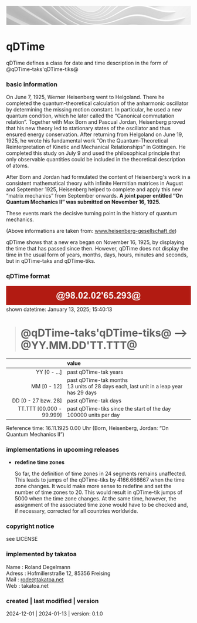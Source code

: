 ![...](takatoa_head-img_1920-200.jpg)

# qDTime

   qDTime defines a class for date and time description in the form of @qDTime-taks'qDTime-tiks@ 

### basic information

   On June 7, 1925, Werner Heisenberg went to Helgoland. There he completed the quantum-theoretical calculation of the anharmonic oscillator by determining the missing motion constant. In particular, he used a new quantum condition, which he later called the “Canonical commutation relation”. Together with Max Born and Pascual Jordan, Heisenberg proved that his new theory led to stationary states of the oscillator and thus ensured energy conservation. After returning from Helgoland on June 19, 1925, he wrote his fundamental work “On the Quantum-Theoretical Reinterpretation of Kinetic and Mechanical Relationships” in Göttingen. He completed this study on July 9 and used the philosophical principle that only observable quantities could be included in the theoretical description of atoms. 

   After Born and Jordan had formulated the content of Heisenberg's work in a consistent mathematical theory with infinite Hermitian matrices in August and September 1925, Heisenberg helped to complete and apply this new “matrix mechanics” from September onwards. __A joint paper entitled “On Quantum Mechanics II” was submitted on November 16, 1925.__

   These events mark the decisive turning point in the history of quantum mechanics.

   (Above informations are taken from: www.heisenberg-gesellschaft.de)

   qDTime shows that a new era began on November 16, 1925, by displaying the time that has passed since then. However, qDTime does not display the time in the usual form of years, months, days, hours, minutes and seconds, but in qDTime-taks and qDTime-tiks.

### qDTime format

![...](qDTime_img_1920-200.jpg)
shown datetime: January 13, 2025; 15:40:13
># @qDTime-taks'qDTime-tiks@ --> @YY.MM.DD'TT.TTT@

   | &nbsp; | value |
   | ---: | :----------- |
   | YY [0 - ...] | past qDTime-tak years |
   | MM [0 - 12]  | past qDTime-tak months </br>13 units of 28 days each, last unit in a leap year has 29 days |
   | DD  [0 - 27 bzw. 28] | past qDTime-tak days |
   | TT.TTT [00.000 - 99.999] | past qDTime-tiks since the start of the day 100000 units per day |
 
   Reference time: 16.11.1925 0.00 Uhr (Born, Heisenberg, Jordan: “On Quantum Mechanics II”)

### implementations in upcoming releases

- __redefine time zones__

    So far, the definition of time zones in 24 segments remains unaffected. This leads to jumps of the qDTime-tiks by 4166.666667 when the time zone changes. 
    It would make more sense to redefine and set the number of time zones to 20. This would result in qDTime-tik jumps of 5000 when the time zone changes. 
    At the same time, however, the assignment of the associated time zone would have to be checked and, if necessary, corrected for all countries worldwide.

### copyright notice 

   see LICENSE

### implemented by takatoa
    
   Name      : Roland Degelmann  
   Adress    : Hofmillerstraße 12, 85356 Freising   
   Mail      : rode@takatoa.net</br>
   Web       : takatoa.net
 
### created | last modified | version

   2024-12-01 | 2024-01-13 | version: 0.1.0

